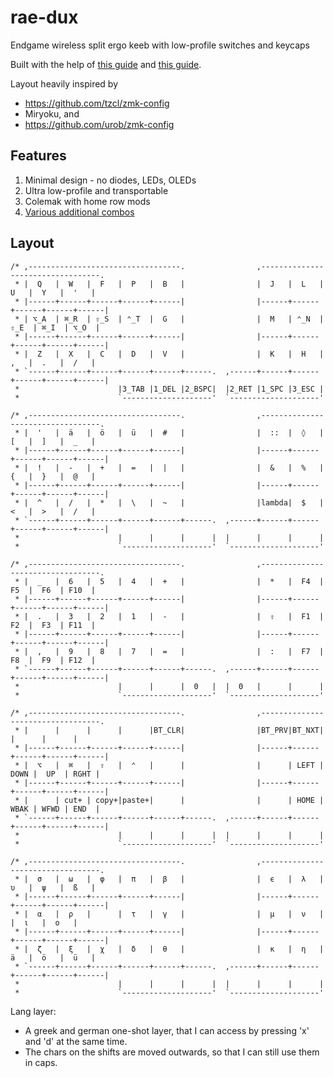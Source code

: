# rae-dux
Endgame wireless split ergo keeb with low-profile switches and keycaps

Built with the help of [this guide](https://www.tzcl.me/posts/rae-dux) and [this guide](https://hackaday.io/project/187234-rae-dux-keyboard-build).

Layout heavily inspired by 
+ https://github.com/tzcl/zmk-config
+ Miryoku, and
+ https://github.com/urob/zmk-config

## Features
1. Minimal design - no diodes, LEDs, OLEDs
2. Ultra low-profile and transportable
3. Colemak with home row mods
4. [Various additional combos](https://github.com/haglobah/zmk-config-tzcl/blob/fa53fda638670d4e45a3f576a933e804a0bd88eb/config/rae_dux.keymap#L79C1-L111C1)

## Layout

```
/* ,----------------------------------.                ,----------------------------------.
 * |  Q   |  W   |  F   |  P   |  B   |                |  J   |  L   |  U   |  Y   |  '   |
 * |------+------+------+------+------|                |------+------+------+------+------|
 * | ⌥_A  | ⌘_R  | ⇧_S  | ⌃_T  |  G   |                |  M   | ⌃_N  | ⇧_E  | ⌘_I  | ⌥_O  |
 * |------+------+------+------+------|                |------+------+------+------+------|
 * |  Z   |  X   |  C   |  D   |  V   |                |  K   |  H   |  ,   |  .   |  /   |
 * `------+------+------+------+------+------.  ,------+------+------+------+------+------|
 *                      |3_TAB |1_DEL |2_BSPC|  |2_RET |1_SPC |3_ESC |
 *                      `--------------------'  `--------------------'

/* ,----------------------------------.                ,----------------------------------.
 * |  '   |  ä   |  ö   |  ü   |  #   |                |  ::  |  ◊   |  [   |  ]   |  _   |
 * |------+------+------+------+------|                |------+------+------+------+------|
 * |  !   |  -   |  +   |  =   |  |   |                |  &   |  %   |  {   |  }   |  @   |
 * |------+------+------+------+------|                |------+------+------+------+------|
 * |  ^   |  /   |  *   |  \   |  ~   |                |lambda|  $   |  <   |  >   |  /   |
 * `------+------+------+------+------+------.  ,------+------+------+------+------+------|
 *                      |      |      |      |  |      |      |      |
 *                      `--------------------'  `--------------------'

/* ,----------------------------------.                ,----------------------------------.
 * |  _   |  6   |  5   |  4   |  +   |                |  *   |  F4  |  F5  |  F6  | F10  |
 * |------+------+------+------+------|                |------+------+------+------+------|
 * |  .   |  3   |  2   |  1   |  -   |                |  ⇧   |  F1  |  F2  |  F3  | F11  |
 * |------+------+------+------+------|                |------+------+------+------+------|
 * |  ,   |  9   |  8   |  7   |  =   |                |  :   |  F7  |  F8  |  F9  | F12  |
 * `------+------+------+------+------+------.  ,------+------+------+------+------+------|
 *                      |      |      |  0   |  |  0   |      |      |
 *                      `--------------------'  `--------------------'

/* ,----------------------------------.                ,----------------------------------.
 * |      |      |      |      |BT_CLR|                |BT_PRV|BT_NXT|      |      |      |
 * |------+------+------+------+------|                |------+------+------+------+------|
 * |  ⌥   |  ⌘   |  ⇧   |  ⌃   |      |                |      | LEFT | DOWN |  UP  | RGHT |
 * |------+------+------+------+------|                |------+------+------+------+------|
 * |      | cut+ | copy+|paste+|      |                |      | HOME | WBAK | WFWD | END  |
 * `------+------+------+------+------+------.  ,------+------+------+------+------+------|
 *                      |      |      |      |  |      |      |      |
 *                      `--------------------'  `--------------------'

/* ,----------------------------------.                ,----------------------------------.
 * |  σ   |  ω   |  φ   |  π   |  β   |                |  ϵ   |  λ   |  υ   |  ψ   |  ß   |
 * |------+------+------+------+------|                |------+------+------+------+------|
 * |  α   |  ρ   |      |  τ   |  γ   |                |  μ   |  ν   |      |  ι   |  ο   |
 * |------+------+------+------+------|                |------+------+------+------+------|
 * |  ζ   |  ξ   |  χ   |  δ   |  θ   |                |  κ   |  η   |  ä   |  ö   |  ü   |
 * `------+------+------+------+------+------.  ,------+------+------+------+------+------|
 *                      |      |      |      |  |      |      |      |
 *                      `--------------------'  `--------------------'
```

Lang layer:
- A greek and german one-shot layer, that I can access by pressing 'x' and 'd' at the same time. 
- The chars on the shifts are moved outwards, so that I can still use them in caps.
